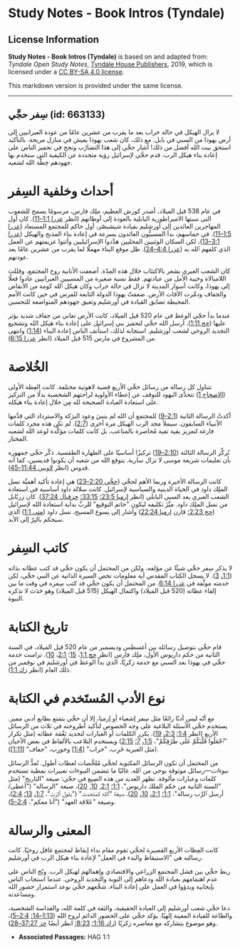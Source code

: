 # Study Notes - Book Intros (Tyndale)

## License Information

**Study Notes - Book Intros (Tyndale)** is based on and adapted from: _Tyndale Open Study Notes_, [Tyndale House Publishers](https://tyndaleopenresources.com/), 2019, which is licensed under a [CC BY-SA 4.0 license](https://creativecommons.org/licenses/by-sa/4.0/legalcode.en).

This markdown version is provided under the same license.



--------------------------------

## سِفر حجَّي (id: 663133)

لا يزال الهيكل في حالة خراب بعد ما يقرب من عشرين عامًا من عودة العبرانيين إلى أرض يهوذا من السبي في بابل. مع ذلك، كان شعب يهوذا يعيش في منازل مريحة. بالتأكيد استحق بيت الله أفضل من ذلك! أشار حجَّي إلى هذا التضارُب ونجح في تحفيز الناس على إعادة بناء هيكل الرب. قدم حجَّي لإسرائيل رؤية متجددة عن الكيفية التي ستخدم بها جهودهم خِطَّة الله لشعبه.

أحداث وخلفية السِفر
===================

في عام 538 قبل الميلاد، أصدر كورش العظيم، ملِك فارس، مرسومًا يسمح للشعوب التي سبتها الامبراطورية البابلية بالعودة إلى أوطانهم (انظر [عزرا 1:1–11](https://ref.ly/Ezra1:1-Ezra1:11)). كان أول المهاجرين العائدين إلى أورشليم بقيادة شيشبصّر، أول حاكم للمجتمع المستعاد ([عزرا 1:5–11](https://ref.ly/Ezra1:5-Ezra1:11)). في حماسهم، بدأ المسبيُّون العائدون بسرعة في إعادة بناء المذبح والهيكل ([عزرا 3:1–13](https://ref.ly/Ezra3:1-Ezra3:13))، لكن السكان الوثنيين المحليين هدَّدوا الإسرائيليين وأثنوا عزيمتهم عن العمل الذي كلفهم ٱلله به ([عزرا 4:4–24](https://ref.ly/Ezra4:4-Ezra4:24)). ظل موقع البناء مهملًا لما يقرب من عشرين عامًا بعد عودتهم.

كان الشعب العبري يشعر بالاكتئاب خلال هذه المدّة. أضعفت الأنانية روح المجتمع، وقللت اللامبالاة وخيبة الأمل من عبادتهم. فقط نسبة صغيرة من المسبيين العبرانيين عادوا فعلًا إلى يهوذا، وكانت أسوار المدينة لا تزال في حالة خراب وكان هيكل ٱلله كومة من الأنقاض والجفاف ودمَّرت الآفات الأرض. ضعفتْ يهوذا الدولة التابعة للفرس في حين كانت الأمم المحيطة تضايق القيادة في أورشليم وتعيق جهودهم المتواضعة للتحسين.

عندما بدأ حجّي الوعظ في عام 520 قبل الميلاد، كانت الأرض تعاني من جفاف شديد يؤثر عليها ([حج 1:11](https://ref.ly/Hag1:11)). أرسل الله حجَّي لتحفيز بني إسرائيل على إعادة بناء هيكل الله وتشجيع التجديد الروحي لشعب أورشليم. استجابة لذلك، استأنف الناس إعادة البناء ([1:14](https://ref.ly/Hag1:14)) وانتهى من المشروع في مارس 515 قبل الميلاد (انظر [عزرا 6:15](https://ref.ly/Ezra6:15)).

الخُلاصة
========

تتناول كل رسالة من رسائل حجَّي الأربع قضية لاهوتية مختلفة. كانت العِظة الأولى ([الإصحاح 1](https://ref.ly/Hag1:1-Hag1:15)) تتحدَّى اليهود للتوقف عن إعطاء الأولوية لراحتهم الشخصية بدلًا من التركيز على استعادة العبادة الصحيحة لله مِن خلال إعادة بناء هيكله.

أكدتْ الرسالة الثانية ([2:1–9](https://ref.ly/Hag2:1-Hag2:9)) للمجتمع أن الله لم ينسَ وعود البرَكة والاسترداد التي قدَّمها الأنبياء السابقون. سيملأ مجد الرب الهيكل مرة أخرى ([2:7](https://ref.ly/Hag2:7)). لم تكن هذه مجرد كلمات فارغة لتعزيز بقية تقية مُحاصرة بالمتاعب، بل كانت كلمات مؤكِّدة لوعد الله لشعبه المختار.

تُركِّز الرسالة الثالثة ([2:10–19](https://ref.ly/Hag2:10-Hag2:19)) تركيزًا أساسيًا على الطهارة الطقسية. ذكّر حجَّي جمهوره بأن تعليمات شريعة موسى لا تزال سارية. يتوقع الله من شعبه أن يكونوا قديسين، كما أنه قدوس (انظر [لاويين 11:44–45](https://ref.ly/Lev11:44-Lev11:45)).

كانت الرسالة الأخيرة وربما الأهم لحجَّي ([حجَّي 2:20–23](https://ref.ly/Hag2:20-Hag2:23)) هي إعادة تأكيد أهميَّة نسل الملِك داود في الحياة الدينية والسياسية لإسرائيل. كانت سلالة داود أساسية في استعادة الشعب العبري بعد السبي البابلي (انظر [إرميا 23:5؛](https://ref.ly/Jer23:5) [33:15؛](https://ref.ly/Jer33:15) [حزقيال 37:24](https://ref.ly/Ezek37:24)). كان زربّابل من نسل الملِك داود. ميَّزَ تكليفه ليكون "خاتم التوقيع" للربِّ بداية استعادة الله لإسرائيل ([حج 2:23؛](https://ref.ly/Hag2:23) قارن [إرميا 22:24](https://ref.ly/Jer22:24)) وأشار إلى يسوع المسيح، نسل داود ([متى 1:1](https://ref.ly/Matt1:1)) الذي سيحكم بالبِرّ إلى الأبد.

كاتب السِفر
===========

لا يذكر سِفر حجَّي شيئًا عن مؤلفه، ولكن من المحتمل أن يكون حجَّي قد كتب عظاته بذاته ([1:1،](https://ref.ly/Hag1:1) [3](https://ref.ly/Hag1:3)). لا يسجل الكتاب المقدس أية معلومات تخص السيرة الذاتية عن النبي حجَّي، لكن خدمته موثَّقة في [عزرا 6:14](https://ref.ly/Ezra6:14). من المحتمل أن يكون حجَّي قد كتب سِفره في وقت ما بين إلقاء عظاته (520 قبل الميلاد) واكتمال الهيكل (515 قبل الميلاد) وهو حَدَث لا تذكره النبوة.

تاريخ الكتابة
=============

قام حجَّي بتوصيل رسائله بين أغسطس وديسمبر من عام 520 قبل الميلاد، في السنة الثانية من حكم داريوس الأول، ملِك فارس (انظر [حج 1:1](https://ref.ly/Hag1:1)، [15](https://ref.ly/Hag1:15)؛ [2:1](https://ref.ly/Hag2:1)، [10](https://ref.ly/Hag2:10)). تزامنت خدمة حجَّي في يهوذا بعد السبي مع خدمة زكريّا، الذي بدأ الوعظ في أورشليم في نوفمبر من ذلك العام (انظر [زك 1:1](https://ref.ly/Zech1:1)).

نوع الأدب المُستَخدم في الكتابة
===============================

مع أنّه ليس أدبًا رائعًا مثل سِفر إشعياء أو إرميا، إلا أن حجَّي يتمتع بطابع أدبي مميز. يستخدم حجَّي الأسئلة البلاغية على وجه الخصوص لتأكيد أطروحته في ثلاث من الرسائل الأربع (انظر [1:4؛](https://ref.ly/Hag1:4) [2:3،](https://ref.ly/Hag2:3) [19](https://ref.ly/Hag2:19)). يكرر الكلمات أو العبارات لتحديد نَغْمَة عظاته (مثل تكرار "ٱجْعَلُوا قَلْبَكُمْ عَلَى طُرُقِكُمْ"، [1:5،](https://ref.ly/Hag1:5) [7؛](https://ref.ly/Hag1:7) [2:15](https://ref.ly/Hag2:15)) ويستخدم التلاعب بالألفاظ في بعض الأحيان (مثل العبرية خَرِب، "خراب" \[[1:4](https://ref.ly/Hag1:4)] وخورِب، "جفاف" \[[1:11](https://ref.ly/Hag1:11)]).

من المحتمل أن تكون الرسائل المكتوبة لحجَّي مُلخَّصات لعظات أطول. تُعدُّ الرسائل *نبوءات*—رسائل موثوقة بوحي من ٱلله. غالبًا ما تتضمن النبوءات تعبيرات نمطية تستخدم كلمات وعبارات مألوفة. تظهر العديد من هذه الصِيغ في حجّي: صيغة "التاريخ" (مثل "السنة الثانية من حكم الملك داريوس"، [1:1؛](https://ref.ly/Hag1:1) [2:1](https://ref.ly/Hag2:1), [10](https://ref.ly/Hag2:10), [20](https://ref.ly/Hag2:20))، صيغة "الرسالة" ("أعطى/أرسل ٱلرَّب رسالة"، [1:1؛](https://ref.ly/Hag1:1) [2:1،](https://ref.ly/Hag2:1) [10،](https://ref.ly/Hag2:10) [20](https://ref.ly/Hag2:20))، صيغة "ٱلله كمتحدث" ("يقول ٱلرّبّ"، [1:7،](https://ref.ly/Hag1:7) [13؛](https://ref.ly/Hag1:13) [2:4](https://ref.ly/Hag2:4))، وصيغة "عَلاقة العهد" ("أنا معكم"، [2:4–5](https://ref.ly/Hag2:4-Hag2:5)).

المعنى والرسالة
===============

كانت العِظات الأربع القصيرة لحجَّي تقوم مقام نداء إيقاظ لمجتمع غافل روحيًا. كانت رسالته هي "الاستيقاظ والبدء في العمل" لإعادة بناء هيكل الرب في أورشليم.

ربط حجَّي بين فشل المجتمع الزراعي والاقتصادي وإهمالهم لهيكل الرب. وبّخ الناس على عدم اهتمامهم بعبادة الله ودعاهم إلى التوبة والتجديد الروحي. عندما استجاب الناس بإيجابية وبدؤوا في العمل على إعادة البناء، شجَّعهم حجَّي بوعد استمرار حضور الله ومساعدته.

دعا حجَّي شعب أورشليم إلى العبادة الحقيقية، والثقة في كلمة الله، والقداسة الشخصية، والطاعة للقيادة المعينة إلهيًا. يؤكد حجَّي على الحضور الدائم لروح الله ([1:13–14؛](https://ref.ly/Hag1:13-Hag1:14) [2:4–5](https://ref.ly/Hag2:4-Hag2:5))، وهو موضوع يتشاركه مع معاصره زكريّا ([زك 1:16؛](https://ref.ly/Zech1:16) [8:23؛](https://ref.ly/Zech8:23) انظر أيضًا [حز 37:27–28](https://ref.ly/Ezek37:27-Ezek37:28)).

* **Associated Passages:** HAG 1:1

